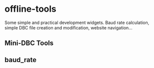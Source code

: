 # offline-tools

Some simple and practical development widgets. Baud rate calculation, simple DBC file creation and modification, website navigation...  

## Mini-DBC Tools

## baud_rate
